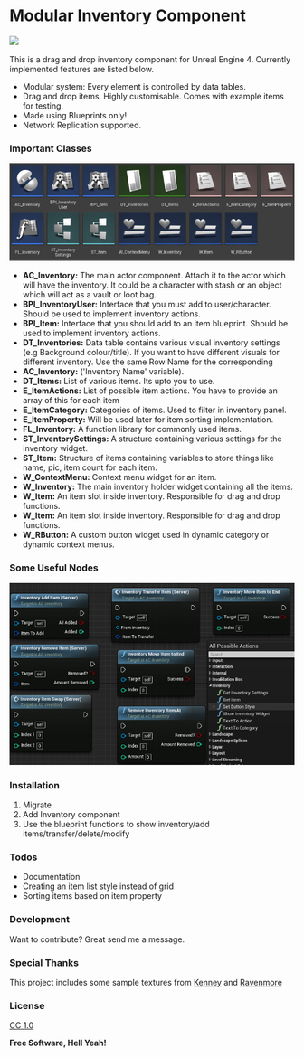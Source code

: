 # Modular Inventory Component
<img src="images/cover1.gif">

This is a drag and drop inventory component for Unreal Engine 4. Currently implemented features are listed below.
- Modular system: Every element is controlled by data tables.
- Drag and drop items. Highly customisable. Comes with example items for testing.
- Made using Blueprints only! 
- Network Replication supported.

### Important Classes
<img src="images/required.png">

 - __AC_Inventory:__ The main actor component. Attach it to the actor which will have the inventory. It could be a character with stash or an object which will act as a vault or loot bag.
 - __BPI_InventoryUser:__ Interface that you must add to user/character. Should be used to implement inventory actions.
 - __BPI_Item:__ Interface that you should add to an item blueprint. Should be used to implement inventory actions.
 - __DT_Inventories:__ Data table contains various visual inventory settings (e.g Background colour/title). If you want to have different visuals for different inventory. Use the same Row Name for the corresponding
 - __AC_Inventory:__ ('Inventory Name' variable).
 - __DT_Items:__ List of various items. Its upto you to use.
 - __E_ItemActions:__ List of possible item actions. You have to provide an array of this for each item
 - __E_ItemCategory:__ Categories of items. Used to filter in inventory panel.
 - __E_ItemProperty:__ Will be used later for item sorting implementation.
 - __FL_Inventory:__ A function library for commonly used items.
 - __ST_InventorySettings:__ A structure containing various settings for the inventory widget.
 - __ST_Item:__ Structure of items containing variables to store things like name, pic, item count for each item.
 - __W_ContextMenu:__ Context menu widget for an item.
 - __W_Inventory:__ The main inventory holder widget containing all the items. 
 - __W_Item:__ An item slot inside inventory. Responsible for drag and drop functions.
 - __W_Item:__ An item slot inside inventory. Responsible for drag and drop functions.
 - __W_RButton:__ A custom button widget used in dynamic category or dynamic context menus. 
 
 ### Some Useful Nodes
<img src="images/invfunctions.png">

### Installation
1. Migrate
2. Add Inventory component
3. Use the blueprint functions to show inventory/add items/transfer/delete/modify

### Todos
 - Documentation
 - Creating an item list style instead of grid
 - Sorting items based on item property

### Development
Want to contribute? Great send me a message.

### Special Thanks
This project includes some sample textures from 
[Kenney] and [Ravenmore]
### License
[CC 1.0] 

**Free Software, Hell Yeah!**

[//]: # (These are reference links used in the body of this note and get stripped out when the markdown processor does its job. There is no need to format nicely because it shouldn't be seen. Thanks SO - http://stackoverflow.com/questions/4823468/store-comments-in-markdown-syntax)

   [Kenney]: <http://kenney.nl/>
   [Ravenmore]: <http://dycha.net/>
   [CC 1.0]: <https://creativecommons.org/licenses/by/1.0>
